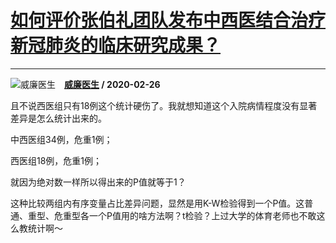 # [如何评价张伯礼团队发布中西医结合治疗新冠肺炎的临床研究成果？](https://www.zhihu.com/answer/1039462318)

-----------------------------------------------------------------------------

![威廉医生](https://pic1.zhimg.com/v2-b95fe4d782281345a40086aa6e3d95e0.jpg?source=1940ef5c "威廉医生")&emsp;**[威廉医生](https://www.zhihu.com/people/zz2333) / 2020-02-26**

且不说西医组只有18例这个统计硬伤了。我就想知道这个入院病情程度没有显著差异是怎么统计出来的。

中西医组34例，危重1例；

西医组18例，危重1例；

就因为绝对数一样所以得出来的P值就等于1？

这种比较两组内有序变量占比差异问题，显然是用K-W检验得到一个P值。这普通、重型、危重型各一个P值用的啥方法啊？t检验？上过大学的体育老师也不敢这么教统计啊～




